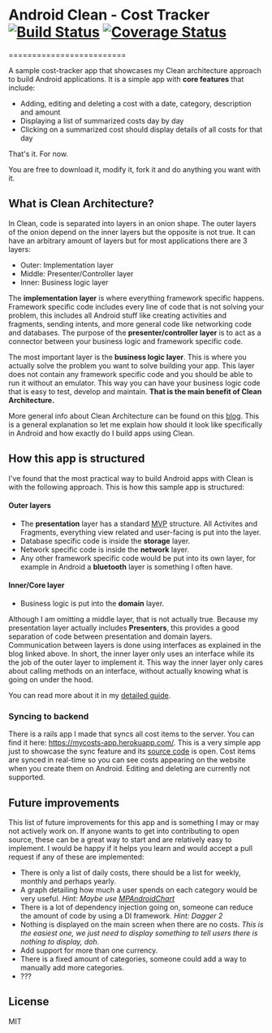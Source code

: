 # Android Clean - Cost Tracker [![Build Status](https://travis-ci.org/HerrDoktorBD/android-clean-sample-app.svg?branch=master)](https://travis-ci.org/HerrDoktorBD/android-clean-sample-app) [![Coverage Status](https://coveralls.io/repos/github/HerrDoktorBD/android-clean-sample-app/badge.svg?branch=master)](https://coveralls.io/github/HerrDoktorBD/android-clean-sample-app?branch=master)
=========================

A sample cost-tracker app that showcases my Clean architecture approach to build Android applications. It is a simple app with **core features** that include:

- Adding, editing and deleting a cost with a date, category, description and amount
- Displaying a list of summarized costs day by day
- Clicking on a summarized cost should display details of all costs for that day

That's it. For now.

You are free to download it, modify it, fork it and do anything you want with it.

## What is Clean Architecture?

In Clean, code is separated into layers in an onion shape. The outer layers of the onion depend on the inner layers but the opposite is not true. It can have an arbitrary amount of layers but for most applications there are 3 layers:

- Outer: Implementation layer
- Middle:  Presenter/Controller layer
- Inner: Business logic layer

The **implementation layer** is where everything framework specific happens. Framework specific code includes every line of code that is not solving your problem, this includes all Android stuff like creating activities and fragments, sending intents, and more general code like networking code and databases. The purpose of the **presenter/controller layer** is to act as a connector between your business logic and framework specific code.

The most important layer is the **business logic layer**. This is where you actually solve the problem you want to solve building your app. This layer does not contain any framework specific code and you should be able to run it without an emulator. This way you can have your business logic code that is easy to test, develop and maintain. **That is the main benefit of Clean Architecture.**

More general info about Clean Architecture can be found on this [blog]. This is a general explanation so let me explain how should it look like specifically in Android and how exactly do I build apps using Clean.

## How this app is structured

I've found that the most practical way to build Android apps with Clean is with the following approach. This is how this sample app is structured:

#### Outer layers
- The **presentation** layer has a standard [MVP] structure. All Activites and Fragments, everything view related and user-facing is put into the layer.
- Database specific code is inside the **storage** layer.
- Network specific code is inside the **network** layer.
- Any other framework specific code would be put into its own layer, for example in Android a **bluetooth** layer is something I often have.

#### Inner/Core layer
- Business logic is put into the **domain** layer.

Although I am omitting a middle layer, that is not actually true. Because my presentation layer actually includes **Presenters**, this provides a good separation of code between presentation and domain layers. Communication between layers is done using interfaces as explained in the blog linked above. In short, the inner layer only uses an interface while its the job of the outer layer to implement it. This way the inner layer only cares about calling methods on an interface, without actually knowing what is going on under the hood.

You can read more about it in my [detailed guide].

### Syncing to backend

There is a rails app I made that syncs all cost items to the server. You can find it here: https://mycosts-app.herokuapp.com/. This is a very simple app just to showcase the sync feature and its [source code] is open. Cost items are synced in real-time so you can see costs appearing on the website when you create them on Android. Editing and deleting are currently not supported.

## Future improvements

This list of future improvements for this app and is something I may or may not actively work on. If anyone wants to get into contributing to open source, these can be a great way to start and are relatively easy to implement. I would be happy if it helps you learn and would accept a pull request if any of these are implemented:

- There is only a list of daily costs, there should be a list for weekly, monthly and perhaps yearly.
- A graph detailing how much a user spends on each category would be very useful. *Hint: Maybe use [MPAndroidChart]*
- There is a lot of dependency injection going on, someone can reduce the amount of code by using a DI framework. *Hint: Dagger 2*
- Nothing is displayed on the main screen when there are no costs. *This is the easiest one, we just need to display something to tell users there is nothing to display, doh.*
- Add support for more than one currency.
- There is a fixed amount of categories, someone could add a way to manually add more categories.
- ???


License
----

MIT


[//]: # (These are reference links used in the body of this note and get stripped out when the markdown processor does its job. There is no need to format nicely because it shouldn't be seen. Thanks SO - http://stackoverflow.com/questions/4823468/store-comments-in-markdown-syntax)


[source code]: <https://github.com/dmilicic/mycosts-rails-backend>
[detailed guide]: <https://medium.com/@dmilicic/a-detailed-guide-on-developing-android-apps-using-the-clean-architecture-pattern-d38d71e94029>
[blog]: <https://blog.8thlight.com/uncle-bob/2012/08/13/the-clean-architecture.html>
[MVP]: <https://en.wikipedia.org/wiki/Model%E2%80%93view%E2%80%93presenter>
[MPAndroidChart]: <https://github.com/PhilJay/MPAndroidChart>
[DBFlow]: <https://github.com/Raizlabs/DBFlow>
